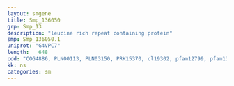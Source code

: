 ```yaml
---
layout: smgene
title: Smp_136050
grp: Smp_13
description: "leucine rich repeat containing protein"
smp: Smp_136050.1
uniprot: "G4VPC7"
length:   648
cdd: "COG4886, PLN00113, PLN03150, PRK15370, cl19302, pfam12799, pfam13855"
kk: ns
categories: sm
---
```

